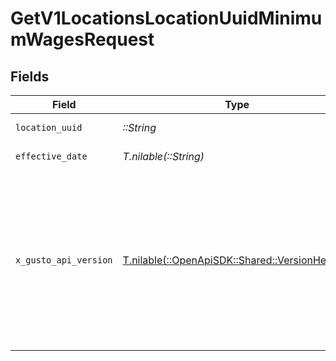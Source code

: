 # GetV1LocationsLocationUuidMinimumWagesRequest


## Fields

| Field                                                                                                                                                                                                                        | Type                                                                                                                                                                                                                         | Required                                                                                                                                                                                                                     | Description                                                                                                                                                                                                                  | Example                                                                                                                                                                                                                      |
| ---------------------------------------------------------------------------------------------------------------------------------------------------------------------------------------------------------------------------- | ---------------------------------------------------------------------------------------------------------------------------------------------------------------------------------------------------------------------------- | ---------------------------------------------------------------------------------------------------------------------------------------------------------------------------------------------------------------------------- | ---------------------------------------------------------------------------------------------------------------------------------------------------------------------------------------------------------------------------- | ---------------------------------------------------------------------------------------------------------------------------------------------------------------------------------------------------------------------------- |
| `location_uuid`                                                                                                                                                                                                              | *::String*                                                                                                                                                                                                                   | :heavy_check_mark:                                                                                                                                                                                                           | The UUID of the location                                                                                                                                                                                                     |                                                                                                                                                                                                                              |
| `effective_date`                                                                                                                                                                                                             | *T.nilable(::String)*                                                                                                                                                                                                        | :heavy_minus_sign:                                                                                                                                                                                                           | N/A                                                                                                                                                                                                                          | 2020-01-31                                                                                                                                                                                                                   |
| `x_gusto_api_version`                                                                                                                                                                                                        | [T.nilable(::OpenApiSDK::Shared::VersionHeader)](../../models/shared/versionheader.md)                                                                                                                                       | :heavy_minus_sign:                                                                                                                                                                                                           | Determines the date-based API version associated with your API call. If none is provided, your application's [minimum API version](https://docs.gusto.com/embedded-payroll/docs/api-versioning#minimum-api-version) is used. |                                                                                                                                                                                                                              |